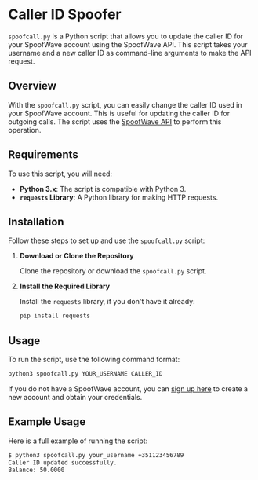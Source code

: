 # Caller ID Spoofer

`spoofcall.py` is a Python script that allows you to update the caller ID for your SpoofWave account using the SpoofWave API. This script takes your username and a new caller ID as command-line arguments to make the API request.

## Overview

With the `spoofcall.py` script, you can easily change the caller ID used in your SpoofWave account. This is useful for updating the caller ID for outgoing calls. The script uses the [SpoofWave API](https://spoofwave.com/api/call) to perform this operation.

## Requirements

To use this script, you will need:

- **Python 3.x**: The script is compatible with Python 3.
- **`requests` Library**: A Python library for making HTTP requests.

## Installation

Follow these steps to set up and use the `spoofcall.py` script:

1. **Download or Clone the Repository**

   Clone the repository or download the `spoofcall.py` script.

2. **Install the Required Library**

   Install the `requests` library, if you don't have it already:

   ```bash
   pip install requests
   ```
## Usage
To run the script, use the following command format:

```bash
python3 spoofcall.py YOUR_USERNAME CALLER_ID
```

If you do not have a SpoofWave account, you can [sign up here](https://spoofwave.com/signup) to create a new account and obtain your credentials.

## Example Usage

Here is a full example of running the script:

```bash
$ python3 spoofcall.py your_username +351123456789
Caller ID updated successfully.
Balance: 50.0000
